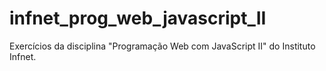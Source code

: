 # infnet_prog_web_javascript_II
 Exercícios da disciplina "Programação Web com JavaScript II" do Instituto Infnet.
